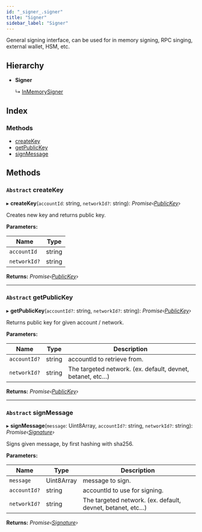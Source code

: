 ```yaml
---
id: "_signer_.signer"
title: "Signer"
sidebar_label: "Signer"
---
```


General signing interface, can be used for in memory signing, RPC singing, external wallet, HSM, etc.

## Hierarchy

* **Signer**

  ↳ [InMemorySigner](_signer_.inmemorysigner.md)

## Index

### Methods

* [createKey](_signer_.signer.md#abstract-createkey)
* [getPublicKey](_signer_.signer.md#abstract-getpublickey)
* [signMessage](_signer_.signer.md#abstract-signmessage)

## Methods

### `Abstract` createKey

▸ **createKey**(`accountId`: string, `networkId?`: string): *Promise‹[PublicKey](_utils_key_pair_.publickey.md)›*

Creates new key and returns public key.

**Parameters:**

Name | Type |
------ | ------ |
`accountId` | string |
`networkId?` | string |

**Returns:** *Promise‹[PublicKey](_utils_key_pair_.publickey.md)›*

___

### `Abstract` getPublicKey

▸ **getPublicKey**(`accountId?`: string, `networkId?`: string): *Promise‹[PublicKey](_utils_key_pair_.publickey.md)›*

Returns public key for given account / network.

**Parameters:**

Name | Type | Description |
------ | ------ | ------ |
`accountId?` | string | accountId to retrieve from. |
`networkId?` | string | The targeted network. (ex. default, devnet, betanet, etc…)  |

**Returns:** *Promise‹[PublicKey](_utils_key_pair_.publickey.md)›*

___

### `Abstract` signMessage

▸ **signMessage**(`message`: Uint8Array, `accountId?`: string, `networkId?`: string): *Promise‹[Signature](../interfaces/_utils_key_pair_.signature.md)›*

Signs given message, by first hashing with sha256.

**Parameters:**

Name | Type | Description |
------ | ------ | ------ |
`message` | Uint8Array | message to sign. |
`accountId?` | string | accountId to use for signing. |
`networkId?` | string | The targeted network. (ex. default, devnet, betanet, etc…)  |

**Returns:** *Promise‹[Signature](../interfaces/_utils_key_pair_.signature.md)›*
